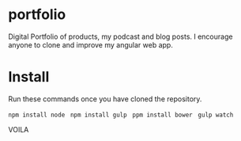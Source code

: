 # portfolio

Digital Portfolio of products, my podcast and blog posts. I encourage anyone to clone and improve my angular web app. 

# Install

Run these commands once you have cloned the repository.

``` npm install node ```
``` npm install gulp```
``` ppm install bower```
``` gulp watch```

VOILA



